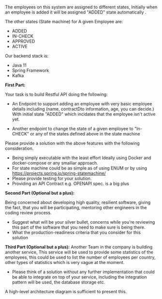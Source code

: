 The employees on this system are assigned to different states, Initially when an employee is added it will be assigned "ADDED" state automatically .

The other states (State machine) for A given Employee are:
- ADDED
- IN-CHECK
- APPROVED
- ACTIVE

Our backend stack is:
- Java 11 
- Spring Framework 
- Kafka


**First Part:**


Your task is to build  Restful API doing the following:
- An Endpoint to support adding an employee with very basic employee details including (name, contractDto information, age, you can decide.) With initial state "ADDED" which incidates that the employee isn't active yet.

- Another endpoint to change the state of a given employee to "In-CHECK" or any of the states defined above in the state machine 

Please provide a solution with the  above features with the following consideration.

- Being simply executable with the least effort Ideally using Docker and docker-compose or any smailiar approach.
- For state machine could be as simple as of using ENUM or by using https://projects.spring.io/spring-statemachine/ 
- Please provide testing for your solution.
- Providing an API Contract e.g. OPENAPI spec. is a big plus




**Second Part (Optional but a plus):**

Being concerned about developing high quality, resilient software, giving the fact, that you will be participating, mentoring other engineers in the coding review process.


- Suggest what will be your silver bullet, concerns while you're reviewing this part of the software that you need to make sure is being there.
- What the production-readiness criteria that you consider for this solution





**Third Part (Optional but a plus):**
Another Team in the company is building another service, This service will be used to provide some statistics of the employees, this could be used to list the number of employees per country, other types of statistics which is very vague at the moment.


- Please think of a solution without any further implementation that could be able to integrate on top of your service, including the integration pattern will be used, the database storage etc.

A high-level architecture diagram is sufficient to present this.




